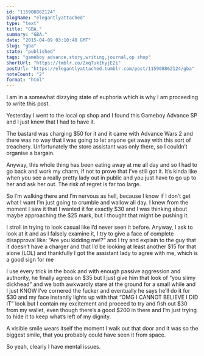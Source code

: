 ```yaml
---
id: "115908862124"
blogName: "elegantlyattached"
type: "text"
title: "GBA."
summary: "GBA."
date: "2015-04-09 03:10:48 GMT"
slug: "gba"
state: "published"
tags: "gameboy advance,story,writing,journal,op shop"
shortUrl: "https://tmblr.co/ZxqTuk1hyjE2i"
postUrl: "https://elegantlyattached.tumblr.com/post/115908862124/gba"
noteCount: "2"
format: "html"
---
```


I am in a somewhat dizzying state of euphoria which is why I am proceeding to write this post.

Yesterday I went to the local op shop and I found this Gameboy Advance SP and I just knew that I had to have it. 

The bastard was charging $50 for it and it came with Advance Wars 2 and there was no way that I was going to let anyone get away with this sort of treachery. Unfortunately the store assistant was only there, so I couldn’t organise a bargain.

Anyway, this whole thing has been eating away at me all day and so I had to go back and work my charm, if not to prove that I’ve still got it. It’s kinda like when you see a really pretty lady out in public and you just have to go up to her and ask her out. The risk of regret is far too large.

So I’m walking there and I’m nervous as hell, because I know if I don’t get what I want I’m just going to crumble and wallow all day. I knew from the moment I saw it that I wanted it for exactly $30 and I was thinking about maybe approaching the $25 mark, but I thought that might be pushing it.

I stroll in trying to look casual like I’d never seen it before. Anyway, I ask to look at it and as I falsely examine it, I try to give a face of complete disapproval like: “Are you kidding me!?” and I try and explain to the guy that it doesn’t have a charger and that I’d be looking at least another $15 for that alone (LOL) and thankfully I got the assistant lady to agree with me, which is a good sign for me

I use every trick in the book and with enough passive aggression and authority, he finally agrees on $35 but I just give him that look of “you slimy dickhead” and we both awkwardly stare at the ground for a small while and I just KNOW I’ve cornered the fucker and eventually he says he’ll do it for $30 and my face instantly lights up with that “OMG I CANNOT BELIEVE I DID IT” look but I contain my excitement and proceed to try and fish out $30 from my wallet, even though there’s a good $200 in there and I’m just trying to hide it to keep what’s left of my dignity. 

A visible smile wears itself the moment I walk out that door and it was so the biggest smile, that you probably could have seen it from space.

So yeah, clearly I have mental issues.